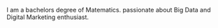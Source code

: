 I am a bachelors degree of Matematics. passionate about Big Data and Digital Marketing enthusiast.

<!---
herfinggi/herfinggi is a ✨ special ✨ repository because its `README.md` (this file) appears on your GitHub profile.
You can click the Preview link to take a look at your changes.
--->
